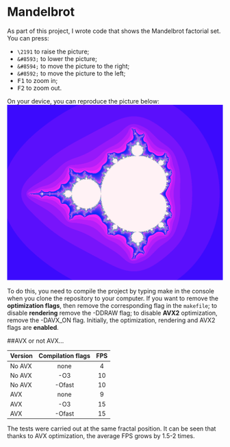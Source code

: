 # Mandelbrot
As part of this project, I wrote code that shows the Mandelbrot factorial set. You can press:
- `\2191` to raise the picture;
- `&#8593;` to lower the picture;
- `&#8594;` to move the picture to the right;
- `&#8592;` to move the picture to the left;
- <kbd>F1</kbd> to zoom in;
- <kbd>F2</kbd> to zoom out.

On your device, you can reproduce the picture below:
![Mandelbrot](./img/Mandelbrot.png)

To do this, you need to compile the project by typing make in the console when you clone the repository to your computer. If you want to remove the __optimization flags__, then remove the corresponding flag in the `makefile`; to disable __rendering__ remove the -DDRAW flag; to disable __AVX2__ optimization, remove the -DAVX_ON flag. Initially, the optimization, rendering and AVX2 flags are __enabled__.

##AVX or not AVX...

| Version     | Compilation flags | FPS            |
| ------      | :---------------: | :------------: | 
| No AVX      | none              | 4              |  
| No AVX      | -О3               | 10             |  
| No AVX      | -Оfast            | 10             | 
| AVX         | none              | 9              |  
| AVX         | -О3               | 15             | 
| AVX         | -Ofast            | 15             | 

The tests were carried out at the same fractal position. It can be seen that thanks to AVX optimization, the average FPS grows by 1.5-2 times.
